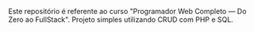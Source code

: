 Este repositório é referente ao curso "Programador Web Completo — Do Zero ao FullStack". Projeto simples utilizando CRUD com PHP e SQL.
